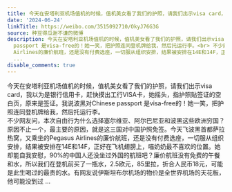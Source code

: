 ```yaml
---
title: 今天在安塔利亚机场值机的时候，值机美女看了我们的护照，请我们出示visa card，我以为是银行信用卡，赶快摸出工行VISA卡，她摇头，指护照贴签证的空白页，原来...
date: '2024-06-24'
linkTitle: https://weibo.com/3515092710/OkyJ76G3G
source: 种豆得瓜谢不谦的微博
description: 今天在安塔利亚机场值机的时候，值机美女看了我们的护照，请我们出示visa card，我以为是银行信用卡，赶快摸出工行VISA卡，她摇头，指护照贴签证的空白页，原来是签证。我说波黑对Chinese
  passport 是visa-free的！她一笑，把护照连同登机牌给我，然后托运行李。<br> 不少网友问，本次自由行为什么选择塞尔维亚、阿尔巴尼亚和波黑这些欧洲穷国？原因不止一个，最主要的原因，就是这三国对中国护照免签。今天飞波黑首都萨拉热窝，又乘坐的Pegasus
  Airlines的廉价航班，还是没有付费选座，一切服从组织安排，结果被安排在14E和14F，正好在飞机翅膀上，喵奶奶最不喜欢的位置。她却能自我安慰，90%的中国人还没坐过外国的航班吧？廉价航班没有免费的午餐和水，所以我们在登机前买了一瓶水，2.5欧元，85里拉，折合人民币18元，可能是此生喝过的最贵的水。有网友说伊斯坦布尔机场的物价是全世界机场的天花板，他可能没到过
  ...
disable_comments: true
---
```

今天在安塔利亚机场值机的时候，值机美女看了我们的护照，请我们出示visa card，我以为是银行信用卡，赶快摸出工行VISA卡，她摇头，指护照贴签证的空白页，原来是签证。我说波黑对Chinese passport 是visa-free的！她一笑，把护照连同登机牌给我，然后托运行李。<br> 不少网友问，本次自由行为什么选择塞尔维亚、阿尔巴尼亚和波黑这些欧洲穷国？原因不止一个，最主要的原因，就是这三国对中国护照免签。今天飞波黑首都萨拉热窝，又乘坐的Pegasus Airlines的廉价航班，还是没有付费选座，一切服从组织安排，结果被安排在14E和14F，正好在飞机翅膀上，喵奶奶最不喜欢的位置。她却能自我安慰，90%的中国人还没坐过外国的航班吧？廉价航班没有免费的午餐和水，所以我们在登机前买了一瓶水，2.5欧元，85里拉，折合人民币18元，可能是此生喝过的最贵的水。有网友说伊斯坦布尔机场的物价是全世界机场的天花板，他可能没到过 ...